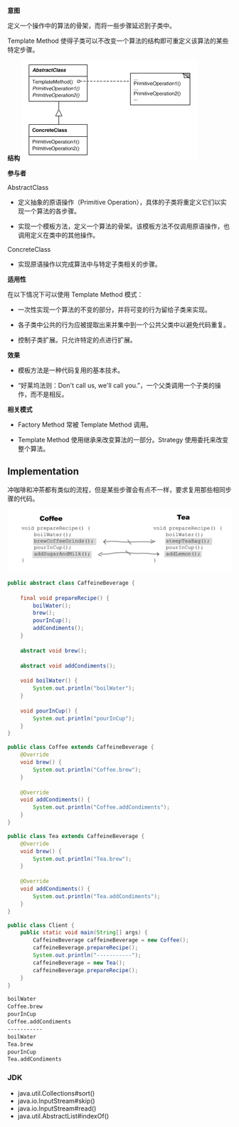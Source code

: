 
**意图**

定义一个操作中的算法的骨架，而将一些步骤延迟到子类中。

Template Method 使得子类可以不改变一个算法的结构即可重定义该算法的某些特定步骤。

**结构**
![618336243562.png](media/62502293d8ec3c5ee0cb6130ba088ad9.png)

**参与者**

AbstractClass

-   定义抽象的原语操作（Primitive
    Operation），具体的子类将重定义它们以实现一个算法的各步骤。

-   实现一个模板方法，定义一个算法的骨架。该模板方法不仅调用原语操作，也调用定义在类中的其他操作。

ConcreteClass

-   实现原语操作以完成算法中与特定子类相关的步骤。

**适用性**

在以下情况下可以使用 Template Method 模式：

-   一次性实现一个算法的不变的部分，并将可变的行为留给子类来实现。

-   各子类中公共的行为应被提取出来并集中到一个公共父类中以避免代码重复。

-   控制子类扩展。只允许特定的点进行扩展。

**效果**

-   模板方法是一种代码复用的基本技术。

-   “好莱坞法则：Don't call us, we'll call
    you.”，一个父类调用一个子类的操作，而不是相反。

**相关模式**

-   Factory Method 常被 Template Method 调用。

-   Template Method 使用继承来改变算法的一部分。Strategy
    使用委托来改变整个算法。

## Implementation

冲咖啡和冲茶都有类似的流程，但是某些步骤会有点不一样，要求复用那些相同步骤的代码。

![](image/2021-04-11-10-29-38.png)
```java
public abstract class CaffeineBeverage {

    final void prepareRecipe() {
        boilWater();
        brew();
        pourInCup();
        addCondiments();
    }

    abstract void brew();

    abstract void addCondiments();

    void boilWater() {
        System.out.println("boilWater");
    }

    void pourInCup() {
        System.out.println("pourInCup");
    }
}
```

```java
public class Coffee extends CaffeineBeverage {
    @Override
    void brew() {
        System.out.println("Coffee.brew");
    }

    @Override
    void addCondiments() {
        System.out.println("Coffee.addCondiments");
    }
}
```

```java
public class Tea extends CaffeineBeverage {
    @Override
    void brew() {
        System.out.println("Tea.brew");
    }

    @Override
    void addCondiments() {
        System.out.println("Tea.addCondiments");
    }
}
```

```java
public class Client {
    public static void main(String[] args) {
        CaffeineBeverage caffeineBeverage = new Coffee();
        caffeineBeverage.prepareRecipe();
        System.out.println("-----------");
        caffeineBeverage = new Tea();
        caffeineBeverage.prepareRecipe();
    }
}
```

```html
boilWater
Coffee.brew
pourInCup
Coffee.addCondiments
-----------
boilWater
Tea.brew
pourInCup
Tea.addCondiments
```

### JDK

- java.util.Collections#sort()
- java.io.InputStream#skip()
- java.io.InputStream#read()
- java.util.AbstractList#indexOf()
